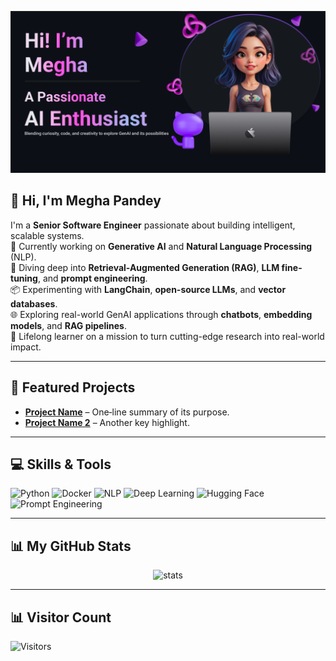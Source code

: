 <!---
- 👋 Hi, I’m @GitMeP
- 👀 I’m interested in Artificial Intelligence
- 🌱 I’m currently learning Artificial Intelligence which includes Machine Learning, Deep Learning and NLP
- 😀 I try to learn new things such that i can gain some Knowledge
--->

<!---
GitMeP/GitMeP is a ✨ special ✨ repository because its `README.md` (this file) appears on your GitHub profile.
You can click the Preview link to take a look at your changes.
--->

<!-- Header Banner -->
<p align="center">
  <img src="readme_banner.png" alt="Banner" width="800"/>
</p>

<!-- 👋 About Me -->
## 👋 Hi, I'm Megha Pandey  
I'm a **Senior Software Engineer** passionate about building intelligent, scalable systems.  
🚀 Currently working on **Generative AI** and **Natural Language Processing** (NLP).  
🧠 Diving deep into **Retrieval-Augmented Generation (RAG)**, **LLM fine-tuning**, and **prompt engineering**.  
📦 Experimenting with **LangChain**, **open-source LLMs**, and **vector databases**.  
🌐 Exploring real-world GenAI applications through **chatbots**, **embedding models**, and **RAG pipelines**.  
🌱 Lifelong learner on a mission to turn cutting-edge research into real-world impact.

---

<!-- 🚀 Featured Projects -->
## 🚀 Featured Projects
- **[Project Name](https://github.com/you/project)** – One‑line summary of its purpose.
- **[Project Name 2](https://github.com/you/project2)** – Another key highlight.

---

<!-- 💻 Skills -->
## 💻 Skills & Tools  

![Python](https://img.shields.io/badge/Python-479df3?style=for-the-badge&logo=python&logoColor=white)
![Docker](https://img.shields.io/badge/Docker-479df3?style=for-the-badge&logo=docker&logoColor=white)
![NLP](https://img.shields.io/badge/NLP-479df3?style=for-the-badge)
![Deep Learning](https://img.shields.io/badge/Deep%20Learning-479df3?style=for-the-badge)
![Hugging Face](https://img.shields.io/badge/HuggingFace-479df3?style=for-the-badge&logo=huggingface&logoColor=white)
![Prompt Engineering](https://img.shields.io/badge/Prompt%20Engineering-479df3?style=for-the-badge)


---

<!-- 📊 GitHub Stats -->
## 📊 My GitHub Stats
<p align="center">
  <img src="https://github-readme-stats.vercel.app/api?username=GitMeP&show_icons=true&theme=radical" alt="stats"/>
</p>

---

<!-- 👀 Visitor Count -->
## 📊 Visitor Count
![Visitors](https://count.getloli.com/get/@GitMeP.GitMeP?theme=rule34)

